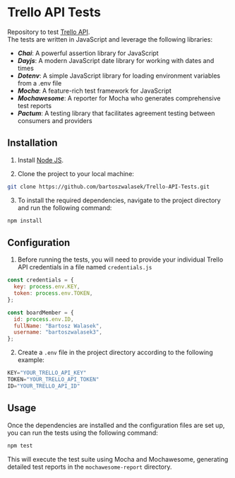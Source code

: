 # Trello API Tests

Repository to test [Trello API](https://developer.atlassian.com/cloud/trello/rest/).  
The tests are written in JavaScript and leverage the following libraries:

* ***Chai***: A powerful assertion library for JavaScript
* ***Dayjs***: A modern JavaScript date library for working with dates and times
* ***Dotenv***: A simple JavaScript library for loading environment variables from a .env file
* ***Mocha***: A feature-rich test framework for JavaScript
* ***Mochawesome***: A reporter for Mocha who generates comprehensive test reports
* ***Pactum***: A testing library that facilitates agreement testing between consumers and providers

## Installation

1. Install [Node JS](https://nodejs.org/en/download/).

2. Clone the project to your local machine:
```bash
git clone https://github.com/bartoszwalasek/Trello-API-Tests.git
```

3. To install the required dependencies, navigate to the project directory and run the following command:
```bash
npm install
```

## Configuration

1. Before running the tests, you will need to provide your individual Trello API credentials in a file named `credentials.js`
```javascript
const credentials = {
  key: process.env.KEY,
  token: process.env.TOKEN,
};

const boardMember = {
  id: process.env.ID,
  fullName: "Bartosz Walasek",
  username: "bartoszwalasek3",
};
```

2. Create a `.env` file in the project directory according to the following example:
```javascript
KEY="YOUR_TRELLO_API_KEY"
TOKEN="YOUR_TRELLO_API_TOKEN"
ID="YOUR_TRELLO_API_ID"
```

## Usage

Once the dependencies are installed and the configuration files are set up, you can run the tests using the following command:
```bash
npm test
```
This will execute the test suite using Mocha and Mochawesome, generating detailed test reports in the `mochawesome-report` directory.